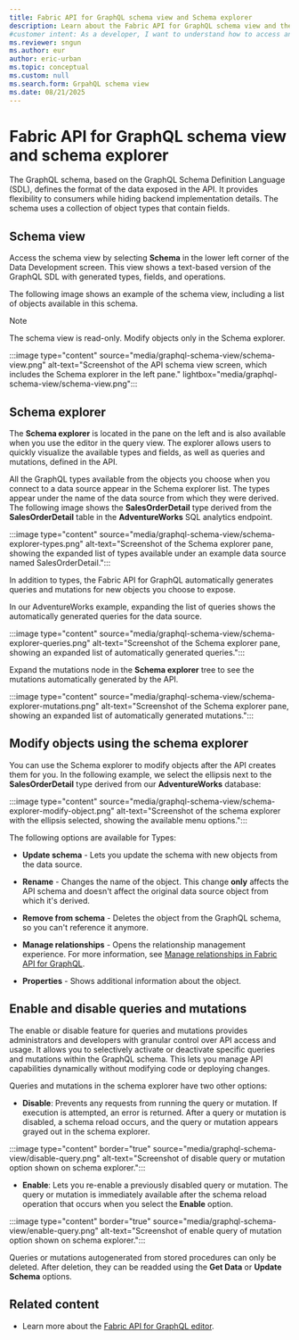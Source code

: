 ```yaml
---
title: Fabric API for GraphQL schema view and Schema explorer
description: Learn about the Fabric API for GraphQL schema view and the Schema explorer pane, including how to modify objects.
#customer intent: As a developer, I want to understand how to access and use the GraphQL schema view so that I can explore the API structure and available operations.  
ms.reviewer: sngun
ms.author: eur
author: eric-urban
ms.topic: conceptual
ms.custom: null
ms.search.form: GrpahQL schema view
ms.date: 08/21/2025
---
```


# Fabric API for GraphQL schema view and schema explorer

The GraphQL schema, based on the GraphQL Schema Definition Language (SDL), defines the format of the data exposed in the API. It provides flexibility to consumers while hiding backend implementation details. The schema uses a collection of object types that contain fields.

## Schema view

Access the schema view by selecting **Schema** in the lower left corner of the Data Development screen. This view shows a text-based version of the GraphQL SDL with generated types, fields, and operations.

The following image shows an example of the schema view, including a list of objects available in this schema.

> [!NOTE]
> The schema view is read-only. Modify objects only in the Schema explorer.

:::image type="content" source="media/graphql-schema-view/schema-view.png" alt-text="Screenshot of the API schema view screen, which includes the Schema explorer in the left pane." lightbox="media/graphql-schema-view/schema-view.png":::

## Schema explorer

The **Schema explorer** is located in the pane on the left and is also available when you use the editor in the query view. The explorer allows users to quickly visualize the available types and fields, as well as queries and mutations, defined in the API.

All the GraphQL types available from the objects you choose when you connect to a data source appear in the Schema explorer list. The types appear under the name of the data source from which they were derived. The following image shows the **SalesOrderDetail** type derived from the **SalesOrderDetail** table in the **AdventureWorks** SQL analytics endpoint.

:::image type="content" source="media/graphql-schema-view/schema-explorer-types.png" alt-text="Screenshot of the Schema explorer pane, showing the expanded list of types available under an example data source named SalesOrderDetail.":::

In addition to types, the Fabric API for GraphQL automatically generates queries and mutations for new objects you choose to expose.

In our AdventureWorks example, expanding the list of queries shows the automatically generated queries for the data source.

:::image type="content" source="media/graphql-schema-view/schema-explorer-queries.png" alt-text="Screenshot of the Schema explorer pane, showing an expanded list of automatically generated queries.":::

Expand the mutations node in the **Schema explorer** tree to see the mutations automatically generated by the API.

:::image type="content" source="media/graphql-schema-view/schema-explorer-mutations.png" alt-text="Screenshot of the Schema explorer pane, showing an expanded list of automatically generated mutations.":::

## Modify objects using the schema explorer

You can use the Schema explorer to modify objects after the API creates them for you. In the following example, we select the ellipsis next to the **SalesOrderDetail** type derived from our **AdventureWorks** database:

:::image type="content" source="media/graphql-schema-view/schema-explorer-modify-object.png" alt-text="Screenshot of the schema explorer with the ellipsis selected, showing the available menu options.":::

The following options are available for Types:

- **Update schema** - Lets you update the schema with new objects from the data source.

- **Rename** - Changes the name of the object. This change **only** affects the API schema and doesn't affect the original data source object from which it's derived.

- **Remove from schema** - Deletes the object from the GraphQL schema, so you can't reference it anymore.

- **Manage relationships** - Opens the relationship management experience. For more information, see [Manage relationships in Fabric API for GraphQL](manage-relationships-graphql.md).

- **Properties** - Shows additional information about the object.

## Enable and disable queries and mutations

The enable or disable feature for queries and mutations provides administrators and developers with granular control over API access and usage. It allows you to selectively activate or deactivate specific queries and mutations within the GraphQL schema. This lets you manage API capabilities dynamically without modifying code or deploying changes.

Queries and mutations in the schema explorer have two other options:

- **Disable**: Prevents any requests from running the query or mutation. If execution is attempted, an error is returned. After a query or mutation is disabled, a schema reload occurs, and the query or mutation appears grayed out in the schema explorer.

:::image type="content" border="true" source="media/graphql-schema-view/disable-query.png" alt-text="Screenshot of disable query or mutation option shown on schema explorer.":::

- **Enable**: Lets you re-enable a previously disabled query or mutation. The query or mutation is immediately available after the schema reload operation that occurs when you select the **Enable** option.

:::image type="content" border="true" source="media/graphql-schema-view/enable-query.png" alt-text="Screenshot of enable query of mutation option shown on schema explorer.":::

Queries or mutations autogenerated from stored procedures can only be deleted. After deletion, they can be readded using the **Get Data** or **Update Schema** options.

## Related content

- Learn more about the [Fabric API for GraphQL editor](api-graphql-editor.md).
